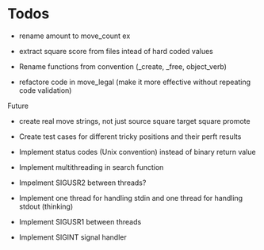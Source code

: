 # Todos
* rename amount to move_count ex
* extract square score from files intead of hard coded values
* Rename functions from convention (_create, _free, object_verb)

* refactore code in move_legal (make it more effective without repeating code validation)

Future
* create real move strings, not just source square target square promote
* Create test cases for different tricky positions and their perft results

* Implement status codes (Unix convention) instead of binary return value
* Implement multithreading in search function
* Impelment SIGUSR2 between threads?
* Implement one thread for handling stdin and one thread for handling stdout (thinking)
* Implement SIGUSR1 between threads
* Implement SIGINT signal handler

